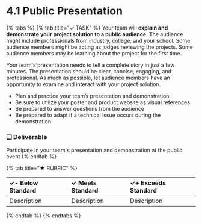 # 4.1 Public Presentation

{% tabs %}
{% tab title="✓ TASK" %}
Your team will **explain and demonstrate your project solution to a public audience**. The audience might include professionals from industry, college, and your school. Some audience members might be acting as judges reviewing the projects. Some audience members may be learning about the project for the first time.

Your team's presentation needs to tell a complete story in just a few minutes. The presentation should be clear, concise, engaging, and professional. As much as possible, let audience members have an opportunity to examine and interact with your project solution.

* Plan and practice your team’s presentation and demonstration
* Be sure to utilize your poster and product website as visual references
* Be prepared to answer questions from the audience
* Be prepared to adapt if a technical issue occurs during the demonstration

### **❏ Deliverable**

Participate in your team's presentation and demonstration at the public event
{% endtab %}

{% tab title="★ RUBRIC" %}


| **✓- Below Standard** | **✓ Meets Standard** | **✓+ Exceeds Standard** |
| :--- | :--- | :--- |
| Description | Description | Description |
{% endtab %}
{% endtabs %}

